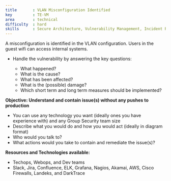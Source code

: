 ```yaml
---
title       : VLAN Misconfiguration Identified
key         : TE-VM
area        : technical
difficulty  : hard
skills      : Secure Architecture, Vulnerability Management, Incident Response
---
```


A misconfiguration is identified in the VLAN configuration. Users in the guest wifi can access internal systems.

- Handle the vulnerability by answering the key questions:

  - What happened?
  - What is the cause?
  - What has been affected?
  - What is the (possible) damage?
  - Which short term and long term measures should be implemented?

**Objective: Understand and contain issue(s) without any pushes to production**

* You can use any technology you want (ideally ones you have experience with) and any Group Security team size
* Describe what you would do and how you would act (ideally in diagram format)
* Who would you talk to?
* What actions would you take to contain and remediate the issue(s)?

**Resources and Technologies available:**

* Techops, Webops, and Dev teams
* Slack, Jira, Confluence, ELK, Grafana, Nagios, Akamai, AWS, Cisco Firewalls, Landeks, and DarkTrace



